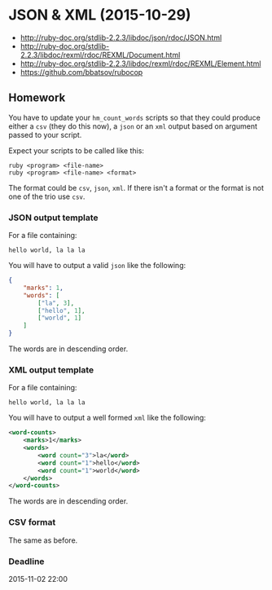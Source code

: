 # JSON & XML (2015-10-29)

- http://ruby-doc.org/stdlib-2.2.3/libdoc/json/rdoc/JSON.html
- http://ruby-doc.org/stdlib-2.2.3/libdoc/rexml/rdoc/REXML/Document.html
- http://ruby-doc.org/stdlib-2.2.3/libdoc/rexml/rdoc/REXML/Element.html
- https://github.com/bbatsov/rubocop

## Homework

You have to update your `hm_count_words` scripts so that they could produce
either a `csv` (they do this now), a `json` or an `xml` output based on argument passed to your script.

Expect your scripts to be called like this:

    ruby <program> <file-name>
    ruby <program> <file-name> <format>

The format could be  `csv`, `json`, `xml`. If there isn't a format or the format is not one of the trio use `csv`.

### JSON output template

For a file containing:

    hello world, la la la

You will have to output a valid `json` like the following:

```json
{
    "marks": 1,
    "words": [
        ["la", 3],
        ["hello", 1],
        ["world", 1]
    ]
}
```

The words are in descending order.

### XML output template

For a file containing:

    hello world, la la la

You will have to output a well formed `xml` like the following:

```xml
<word-counts>
    <marks>1</marks>
    <words>
        <word count="3">la</word>
        <word count="1">hello</word>
        <word count="1">world</word>
    </words>
</word-counts>
```

The words are in descending order.

### CSV format

The same as before.

### Deadline

2015-11-02 22:00
